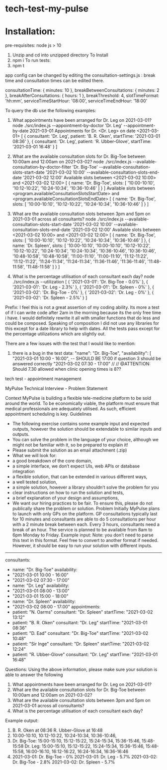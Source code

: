 # tech-test-my-pulse

# Installation:
 pre-requisites: node js > 10

1) Unzip and cd into unzipped directory
To Install
2) npm i
To run tests:
3) npm t

app config can be changed by editing the consultation-settings.js :
break time and consultation times can be edited there.

  consultationTime: { minutes: 10 },
  breakBetweenConsultations: { minutes: 2 },
  breakAfterConsultations: { hours: 1 },
  breakThreshold: 4,
  slotTimeFormat: 'hh:mm',
  serviceTimeStartHour: '08:00',
  serviceTimeEndHour: '18:00'


To query the db use the following examples:

1) What appointments have been arranged for Dr. Leg on 2021-03-01? 
node ./src/index.js --appointment-by-doctor 'Dr. Leg' --appointment-by-date 2021-03-01
Appointments for Dr. <Dr. Leg> on date <2021-03-01> [ { consultant: 'Dr. Leg',
    patient: 'B. R. Oken',
    startTime: '2021-03-01 08:36' },
  { consultant: 'Dr. Leg',
    patient: 'R. Ubber-Glove',
    startTime: '2021-03-01 16:48' } ]


2) What are the available consultation slots for Dr. Big-Toe between 10:00am and 12:00am on 2021-03-02? 
node ./src/index.js --available-consultation-by-doctor-filter 'Dr. Big-Toe' --available-consultation-slots-start-date '2021-03-02 10:00' --available-consultation-slots-end-date '2021-03-02 12:00'
Available slots between <2021-03-02 10:00> and <2021-03-02 12:00> [ { name: 'Dr. Big-Toe',
    slots:
     [ '10:00-10:10', '10:12-10:22', '10:24-10:34', '10:36-10:46' ] } ]
Available slots between <program.availableConsultationSlotsStartDate> and <program.availableConsultationSlotsEndDate> [ { name: 'Dr. Big-Toe',
    slots:
     [ '10:00-10:10', '10:12-10:22', '10:24-10:34', '10:36-10:46' ] } ]

3) What are the available consultation slots between 3pm and 5pm on 2021-03-01 across all consultants?
node ./src/index.js  --available-consultation-slots-start-date '2021-03-02 10:00' --available-consultation-slots-end-date '2021-03-02 12:00'
Available slots between <2021-03-02 10:00> and <2021-03-02 12:00> [ { name: 'Dr. Big-Toe',
    slots:
     [ '10:00-10:10', '10:12-10:22', '10:24-10:34', '10:36-10:46' ] },
  { name: 'Dr. Spleen',
    slots:
     [ '10:00-10:10',
       '10:00-10:10',
       '10:12-10:22',
       '10:12-10:22',
       '10:24-10:34',
       '10:24-10:34',
       '10:36-10:46',
       '10:36-10:46',
       '10:48-10:58',
       '10:48-10:58',
       '11:00-11:10',
       '11:00-11:10',
       '11:12-11:22',
       '11:12-11:22',
       '11:24-11:34',
       '11:24-11:34',
       '11:36-11:46',
       '11:36-11:46',
       '11:48-11:58',
       '11:48-11:58' ] } ]

4) What is the percentage utilisation of each consultant each day?
node ./src/index.js --utilization
 [ { '2021-03-01': 'Dr. Big-Toe - 0.0%' },
  { '2021-03-01': 'Dr. Leg - 2.3%' },
  { '2021-03-01': 'Dr. Spleen - 0%' },
  { '2021-03-02': 'Dr. Big-Toe - 0%' },
  { '2021-03-02': 'Dr. Leg - 0%' },
  { '2021-03-02': 'Dr. Spleen - 2.5%' } ]


Prefix:
I feel this is not a great assertion of my coding ability. Its more a test of if I can write code after 2am in the morning because its the only free time i have. I would definitely rewrite it all with smaller functions that do less and could be composed. Speaking of composition I did not use any libraries for this except for a date library to help with dates.
All the tests pass except for the percentage utilizations which are slightly out.

There are a few issues with the test that I would like to mention:
1) there is a bug in the test data:
"name": "Dr. Big-Toe",
    "availability": [
      "2021-03-01 10:00 - 16:00", -- SHOULD BE 17:00 if question 3 should be answered correctly
       "2021-03-02 07:30 - 17:00" // // @ATTENTION: Should 7.30 allowed when clinic opening times is 8??

tech test - appointment management


MyPulse Technical Interview - Problem
Statement

Context
MyPulse is building a flexible tele-medicine platform to be sold around the world. To be
economically viable, the platform must ensure that medical professionals are adequately
utilised. As such, efficient appointment scheduling is key.
Guidelines
- The following exercise contains some example input and expected outputs, however
the solution should be extendable to similar inputs and outputs.
- You can solve the problem in the language of your choice, although we might not be
familiar with it, so be prepared to explain it!
- Please submit the solution as an email attachment (.zip)
- What we will look for:
- a good breakdown of the core domain,
- a simple interface, we don’t expect UIs, web APIs or database integration
- a flexible solution, that can be extended in various different ways,
- a well tested solution,
- a simple solution, however a library shouldn’t solve the problem for you
- clear instructions on how to run the solution and tests,
- a brief explanation of your design and assumptions,
- We want our hiring practices to be fair. To ensure this, please do not publically share
the problem or solution.
Problem
Initially MyPulse plans to launch with only GPs on the platform. GP consultations typically
last for 10 minutes and consultants are able to do 5 consultations per hour with a 2 minute
break between each. Every 3 hours, consultants need a break of an hour. The service is
planned to be available from 8am to 6pm Monday to Friday.
Example input:
Note: you don’t need to parse this text in this format. Feel free to convert to another format if
needed. However, it should be easy to run your solution with different inputs.

---
consultants:
- name: "Dr. Big-Toe"
availability:
- "2021-03-01 10:00 - 16:00"
- "2021-03-02 07:30 - 17:00"
- name: "Dr. Leg"
availability:
- "2021-03-01 08:00 - 13:00"
- "2021-03-01 15:00 - 18:00"
- name: "Dr. Spleen"
availability:
- "2021-03-02 08:00 - 17:00"
appointments:
- patient: "N. Oarms"
consultant: "Dr. Spleen"
startTime: "2021-03-02 13:12"
- patient: "B. R. Oken"
consultant: "Dr. Leg"
startTime: "2021-03-01 08:36"
- patient: "D. Ead"
consultant: "Dr. Big-Toe"
startTime: "2021-03-02 10:48"
- patient: "Sir Inge"
consultant: "Dr. Spleen"
startTime: "2021-03-02 12:24"
- patient: "R. Ubber-Glove"
consultant: "Dr. Leg"
startTime: "2021-03-01 16:48"

Questions:
Using the above information, please make sure your solution is able to answer the following
1. What appointments have been arranged for Dr. Leg on 2021-03-01?
2. What are the available consultation slots for Dr. Big-Toe between 10:00am and
12:00am on 2021-03-02?
3. What are the available consultation slots between 3pm and 5pm on 2021-03-01
across all consultants?
4. What is the percentage utilisation of each consultant each day?

Example output:
1. B. R. Oken at 08:36
R. Ubber-Glove at 16:48
2. 10:00-10:10, 10:12-10:22, 10:24-10:34, 10:36-10:46,
3. Dr. Big-Toe:
15:00-15:10, 15:12-15:22, 15:24-15:34, 15:36-15:46,
15:48-15:58
Dr. Leg:
15:00-15:10, 15:12-15:22, 15:24-15:34, 15:36-15:46,
15:48-15:58, 16:00-16:10, 16:12-16:22, 16:24-16:34,
16:36-16:46
4. 2021-03-01: Dr. Big-Toe - 0%
2021-03-01: Dr. Leg - 5.7%
2021-03-02: Dr. Big-Toe - 2.8%
2021-03-02: Dr. Spleen - 5.7%